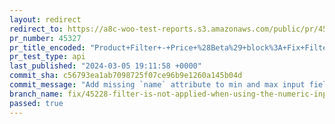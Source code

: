 ```yaml
---
layout: redirect
redirect_to: https://a8c-woo-test-reports.s3.amazonaws.com/public/pr/45327/api/index.html
pr_number: 45327
pr_title_encoded: "Product+Filter+-+Price+%28Beta%29+block%3A+Fix+Filter+is+not+applied+when+using+the+numeric+inputs"
pr_test_type: api
last_published: "2024-03-05 19:11:58 +0000"
commit_sha: c56793ea1ab7098725f07ce96b9e1260a145b04d
commit_message: "Add missing `name` attribute to min and max input fields"
branch_name: fix/45228-filter-is-not-applied-when-using-the-numeric-inputs
passed: true
---
```

